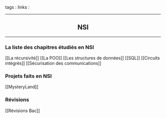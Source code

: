 tags : 
links :

****

<h2 style="text-align: center;"> NSI </h2>

****




### La liste des chapitres étudiés en NSI

[[La récursivité]]
[[La POO]]
[[Les structures de données]]
[[SQL]]
[[Circuits intégrés]]
[[Sécurisation des communications]]

### Projets faits en NSI

[[MysteryLand]]

### Révisions

[[Révisions Bac]]